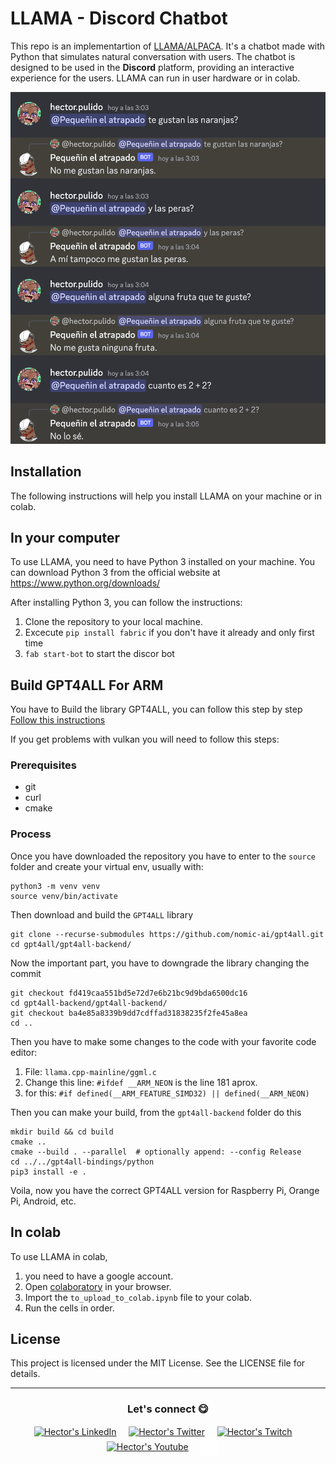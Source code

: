 # LLAMA - Discord Chatbot
This repo is an implementartion of [LLAMA/ALPACA](https://github.com/tloen/alpaca-lora/). It's a chatbot made with Python that simulates natural conversation with users. The chatbot is designed to be used in the **Discord** platform, providing an interactive experience for the users. LLAMA can run in user hardware or in colab.

![image demo of the game](/img/example.png)<br/>

## Installation
The following instructions will help you install LLAMA on your machine or in colab.

## In your computer
To use LLAMA, you need to have Python 3 installed on your machine. You can download Python 3 from the official website at https://www.python.org/downloads/

After installing Python 3, you can follow the instructions:

1. Clone the repository to your local machine.
2. Excecute ```pip install fabric``` if you don't have it already and only first time
3. ```fab start-bot``` to start the discor bot

## Build GPT4ALL For ARM
You have to Build the library GPT4ALL, you can follow this step by step
[Follow this instructions](https://github.com/nomic-ai/gpt4all/blob/main/gpt4all-bindings/python/README.md)

If you get problems with vulkan you will need to follow this steps:

### Prerequisites
* git
* curl
* cmake

### Process
Once you have downloaded the repository you have to enter to the `source` folder and create your virtual env, usually with:
```
python3 -m venv venv
source venv/bin/activate
```

Then download and build the `GPT4ALL` library
```
git clone --recurse-submodules https://github.com/nomic-ai/gpt4all.git
cd gpt4all/gpt4all-backend/
```
Now the important part, you have to downgrade the library changing the commit
```
git checkout fd419caa551bd5e72d7e6b21bc9d9bda6500dc16
cd gpt4all-backend/gpt4all-backend/
git checkout ba4e85a8339b9dd7cdffad31838235f2fe45a8ea
cd ..
```
Then you have to make some changes to the code with your favorite code editor:

1. File: `llama.cpp-mainline/ggml.c`
2. Change this line: `#ifdef __ARM_NEON` is the line 181 aprox.
3. for this: `#if defined(__ARM_FEATURE_SIMD32) || defined(__ARM_NEON)`

Then you can make your build, from the `gpt4all-backend` folder do this

```
mkdir build && cd build
cmake ..
cmake --build . --parallel  # optionally append: --config Release
cd ../../gpt4all-bindings/python
pip3 install -e .
```

Voila, now you have the correct GPT4ALL version for Raspberry Pi, Orange Pi, Android, etc.

## In colab
To use LLAMA in colab, 
1. you need to have a google account. 
2. Open [colaboratory](https://colab.research.google.com/) in your browser. 
3. Import the ```to_upload_to_colab.ipynb``` file to your colab.
4. Run the cells in order.

## License
This project is licensed under the MIT License. See the LICENSE file for details.
<hr>

<div align="center">
<h3 align="center">Let's connect 😋</h3>
</div>
<p align="center">
<a href="https://www.linkedin.com/in/hector-pulido-17547369/" target="blank">
<img align="center" width="30px" alt="Hector's LinkedIn" src="https://www.vectorlogo.zone/logos/linkedin/linkedin-icon.svg"/></a> &nbsp; &nbsp;
<a href="https://twitter.com/Hector_Pulido_" target="blank">
<img align="center" width="30px" alt="Hector's Twitter" src="https://www.vectorlogo.zone/logos/twitter/twitter-official.svg"/></a> &nbsp; &nbsp;
<a href="https://www.twitch.tv/hector_pulido_" target="blank">
<img align="center" width="30px" alt="Hector's Twitch" src="https://www.vectorlogo.zone/logos/twitch/twitch-icon.svg"/></a> &nbsp; &nbsp;
<a href="https://www.youtube.com/channel/UCS_iMeH0P0nsIDPvBaJckOw" target="blank">
<img align="center" width="30px" alt="Hector's Youtube" src="https://www.vectorlogo.zone/logos/youtube/youtube-icon.svg"/></a> &nbsp; &nbsp;
<a href="https://pequesoft.net/" target="blank">
<img align="center" width="30px" alt="Pequesoft website" src="https://github.com/HectorPulido/HectorPulido/blob/master/img/pequesoft-favicon.png?raw=true"/></a> &nbsp; &nbsp;

